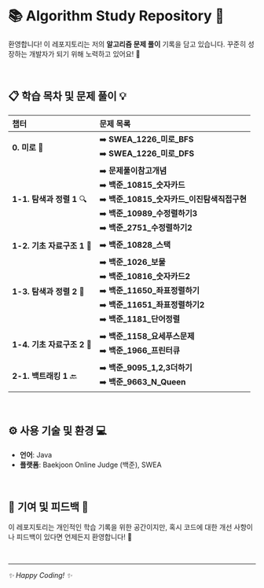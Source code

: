 # 📚 Algorithm Study Repository 🚀

환영합니다! 이 레포지토리는 저의 **알고리즘 문제 풀이** 기록을 담고 있습니다. 꾸준히 성장하는 개발자가 되기 위해 노력하고 있어요! 💪

<br>

## 📋 학습 목차 및 문제 풀이 💡

| 챕터 | 문제 목록 |
| :--- | :--- |
| **0. 미로** 🧭 | ➡️ **SWEA_1226_미로_BFS**<br>➡️ **SWEA_1226_미로_DFS** |
| **1-1. 탐색과 정렬 1** 🔍 | ➡️ **문제풀이참고개념**<br>➡️ **백준_10815_숫자카드**<br>➡️ **백준_10815_숫자카드_이진탐색직접구현**<br>➡️ **백준_10989_수정렬하기3**<br>➡️ **백준_2751_수정렬하기2** |
| **1-2. 기초 자료구조 1** 🧱 | ➡️ **백준_10828_스택** |
| **1-3. 탐색과 정렬 2** 🔢 | ➡️ **백준_1026_보물**<br>➡️ **백준_10816_숫자카드2**<br>➡️ **백준_11650_좌표정렬하기**<br>➡️ **백준_11651_좌표정렬하기2**<br>➡️ **백준_1181_단어정렬** |
| **1-4. 기초 자료구조 2** 🔄 | ➡️ **백준_1158_요세푸스문제**<br>➡️ **백준_1966_프린터큐** |
| **2-1. 백트래킹 1** 🔙 | ➡️ **백준_9095_1,2,3더하기**<br>➡️ **백준_9663_N_Queen** |

<br>

## ⚙️ 사용 기술 및 환경 💻

* **언어**: Java
* **플랫폼**: Baekjoon Online Judge (백준), SWEA

<br>

## 🤝 기여 및 피드백 💬

이 레포지토리는 개인적인 학습 기록을 위한 공간이지만, 혹시 코드에 대한 개선 사항이나 피드백이 있다면 언제든지 환영합니다! 🙏

<br>

---

_✨ Happy Coding! ✨_
